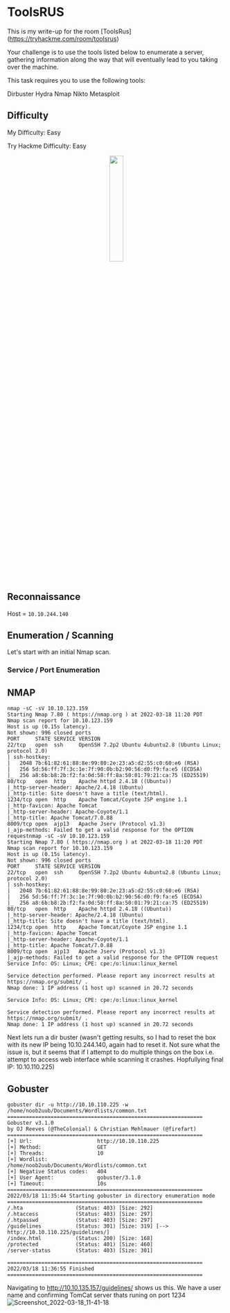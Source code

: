 # ToolsRUS

This is my write-up for the room [ToolsRus] (https://tryhackme.com/room/toolsrus)

Your challenge is to use the tools listed below to enumerate a server, gathering information along the way that will eventually lead to you taking over the machine.

This task requires you to use the following tools:

Dirbuster
Hydra
Nmap
Nikto
Metasploit
## Difficulty
My Difficulty: Easy

Try Hackme Difficulty: Easy

<p align="center">
<img src="https://upload.wikimedia.org/wikipedia/commons/thumb/a/a7/Toys_%22R%22_Us_logo.svg/1280px-Toys_%22R%22_Us_logo.svg.png" style="width:25%;">
</p>

## Reconnaissance

Host = `10.10.244.140`

## Enumeration / Scanning

Let's start with an initial Nmap scan.

### Service / Port Enumeration
## NMAP

```console
nmap -sC -sV 10.10.123.159
Starting Nmap 7.80 ( https://nmap.org ) at 2022-03-18 11:20 PDT
Nmap scan report for 10.10.123.159
Host is up (0.15s latency).
Not shown: 996 closed ports
PORT     STATE SERVICE VERSION
22/tcp   open  ssh     OpenSSH 7.2p2 Ubuntu 4ubuntu2.8 (Ubuntu Linux; protocol 2.0)
| ssh-hostkey: 
|   2048 7b:61:82:61:88:8e:99:80:2e:23:a5:d2:55:c0:60:e6 (RSA)
|   256 5d:56:ff:7f:3c:1e:7f:90:0b:b2:90:56:d0:f9:fa:e5 (ECDSA)
|_  256 a8:6b:b8:2b:f2:fa:0d:58:ff:8a:50:01:79:21:ca:75 (ED25519)
80/tcp   open  http    Apache httpd 2.4.18 ((Ubuntu))
|_http-server-header: Apache/2.4.18 (Ubuntu)
|_http-title: Site doesn't have a title (text/html).
1234/tcp open  http    Apache Tomcat/Coyote JSP engine 1.1
|_http-favicon: Apache Tomcat
|_http-server-header: Apache-Coyote/1.1
|_http-title: Apache Tomcat/7.0.88
8009/tcp open  ajp13   Apache Jserv (Protocol v1.3)
|_ajp-methods: Failed to get a valid response for the OPTION requestnmap -sC -sV 10.10.123.159
Starting Nmap 7.80 ( https://nmap.org ) at 2022-03-18 11:20 PDT
Nmap scan report for 10.10.123.159
Host is up (0.15s latency).
Not shown: 996 closed ports
PORT     STATE SERVICE VERSION
22/tcp   open  ssh     OpenSSH 7.2p2 Ubuntu 4ubuntu2.8 (Ubuntu Linux; protocol 2.0)
| ssh-hostkey: 
|   2048 7b:61:82:61:88:8e:99:80:2e:23:a5:d2:55:c0:60:e6 (RSA)
|   256 5d:56:ff:7f:3c:1e:7f:90:0b:b2:90:56:d0:f9:fa:e5 (ECDSA)
|_  256 a8:6b:b8:2b:f2:fa:0d:58:ff:8a:50:01:79:21:ca:75 (ED25519)
80/tcp   open  http    Apache httpd 2.4.18 ((Ubuntu))
|_http-server-header: Apache/2.4.18 (Ubuntu)
|_http-title: Site doesn't have a title (text/html).
1234/tcp open  http    Apache Tomcat/Coyote JSP engine 1.1
|_http-favicon: Apache Tomcat
|_http-server-header: Apache-Coyote/1.1
|_http-title: Apache Tomcat/7.0.88
8009/tcp open  ajp13   Apache Jserv (Protocol v1.3)
|_ajp-methods: Failed to get a valid response for the OPTION request
Service Info: OS: Linux; CPE: cpe:/o:linux:linux_kernel

Service detection performed. Please report any incorrect results at https://nmap.org/submit/ .
Nmap done: 1 IP address (1 host up) scanned in 20.72 seconds

Service Info: OS: Linux; CPE: cpe:/o:linux:linux_kernel

Service detection performed. Please report any incorrect results at https://nmap.org/submit/ .
Nmap done: 1 IP address (1 host up) scanned in 20.72 seconds
```
Next lets run a dir buster (wasn't getting results, so I had to reset the box with its new IP being 10.10.244.140, again had to reset it. Not sure what the issue is, but it seems that if I attempt to do multiple things on the box i.e. attempt to access web interface while scanning it crashes. Hopfullying final IP: 10.10.110.225)

## Gobuster
```console
gobuster dir -u http://10.10.110.225 -w /home/noob2uub/Documents/Wordlists/common.txt 
===============================================================
Gobuster v3.1.0
by OJ Reeves (@TheColonial) & Christian Mehlmauer (@firefart)
===============================================================
[+] Url:                     http://10.10.110.225
[+] Method:                  GET
[+] Threads:                 10
[+] Wordlist:                /home/noob2uub/Documents/Wordlists/common.txt
[+] Negative Status codes:   404
[+] User Agent:              gobuster/3.1.0
[+] Timeout:                 10s
===============================================================
2022/03/18 11:35:44 Starting gobuster in directory enumeration mode
===============================================================
/.hta                 (Status: 403) [Size: 292]
/.htaccess            (Status: 403) [Size: 297]
/.htpasswd            (Status: 403) [Size: 297]
/guidelines           (Status: 301) [Size: 319] [--> http://10.10.110.225/guidelines/]
/index.html           (Status: 200) [Size: 168]                                       
/protected            (Status: 401) [Size: 460]                                       
/server-status        (Status: 403) [Size: 301]                                       
                                                                                      
===============================================================
2022/03/18 11:36:55 Finished
===============================================================
```

Navigating to http://10.10.135.157/guidelines/ shows us this. We have a user name and confirming TomCat server thats runing on port 1234
![Screenshot_2022-03-18_11-41-18](https://user-images.githubusercontent.com/68706090/159064424-42c10906-6b0b-49e9-95e0-7fcd8690afb4.png)
